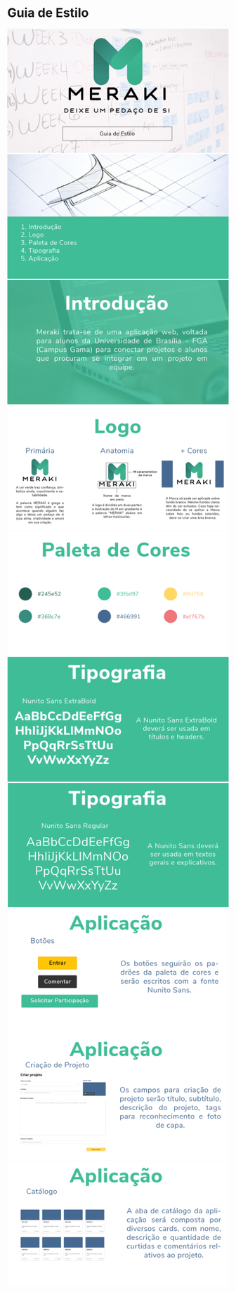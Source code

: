 # Guia de Estilo
<div class="line"></div>

<img src="../assets/novo_guia/guia_Prancheta 1.png">
<img src="../assets/novo_guia/guia-02.png">
<img src="../assets/novo_guia/guia-03.png">
<img src="../assets/novo_guia/guia-04.png">
<img src="../assets/novo_guia/guia-05.png">
<img src="../assets/novo_guia/guia-06.png">
<img src="../assets/novo_guia/guia-07.png">
<img src="../assets/novo_guia/guia-09.png">
<img src="../assets/novo_guia/guia-10.png">
<img src="../assets/novo_guia/guia-11.png">
